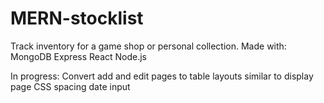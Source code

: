# MERN-stocklist

Track inventory for a game shop or personal collection.
Made with:
MongoDB
Express
React
Node.js

In progress:
Convert add and edit pages to table layouts similar to display page
CSS spacing
date input 
